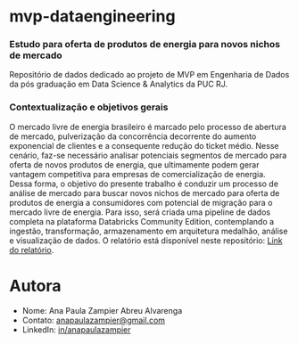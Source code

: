 # mvp-dataengineering
### Estudo para oferta de produtos de energia para novos nichos de mercado

Repositório de dados dedicado ao projeto de MVP em Engenharia de Dados da pós graduação em Data Science & Analytics da PUC RJ.

### Contextualização e objetivos gerais
O mercado livre de energia brasileiro é marcado pelo processo de abertura de mercado, pulverização da concorrência decorrente do aumento exponencial de clientes e a consequente redução do ticket médio. Nesse cenário, faz-se necessário analisar potenciais segmentos de mercado para oferta de novos produtos de energia, que ultimamente podem  gerar vantagem competitiva para empresas de comercialização de energia.
Dessa forma, o objetivo do presente trabalho é conduzir um processo de análise de mercado para buscar novos nichos de mercado para oferta de produtos de energia a consumidores com potencial de migração para o mercado livre de energia.
Para isso, será criada uma pipeline de dados completa na plataforma Databricks Community Edition, contemplando a ingestão, transformação, armazenamento em arquitetura medalhão, análise e visualização de dados. 
O relatório está disponível neste repositório: [Link do relatório](https://github.com/anapaulazampier/mvp-dataengineering/blob/main/MVP%20-%20Data%20Engineering.pdf). 


# Autora
- Nome: Ana Paula Zampier Abreu Alvarenga 
- Contato: anapaulazampier@gmail.com 
- LinkedIn: [in/anapaulazampier](https://linkedin.com/in/anapaulazampier/) 
